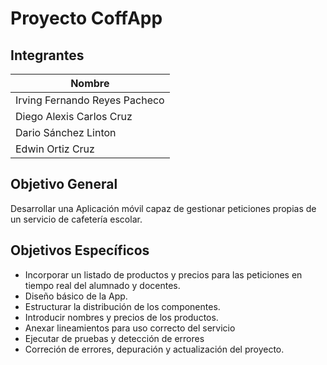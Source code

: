 
# Proyecto CoffApp



## Integrantes

| **Nombre** |
  |------------|
  | Irving Fernando Reyes Pacheco| 
  | Diego Alexis Carlos Cruz|
  | Dario Sánchez Linton| 
  | Edwin Ortiz Cruz| 


## Objetivo General

Desarrollar una Aplicación móvil capaz de gestionar peticiones propias de un servicio de cafetería escolar.

## Objetivos Específicos

-	Incorporar un listado de productos y precios para las peticiones en tiempo real del alumnado y docentes.
-	Diseño básico de la App.	
-  Estructurar la distribución de los componentes.
-  Introducir nombres y precios de los productos.
-  Anexar lineamientos para uso correcto del servicio 
-  Ejecutar de pruebas y detección de errores
-  Correción de errores, depuración y actualización del proyecto.
